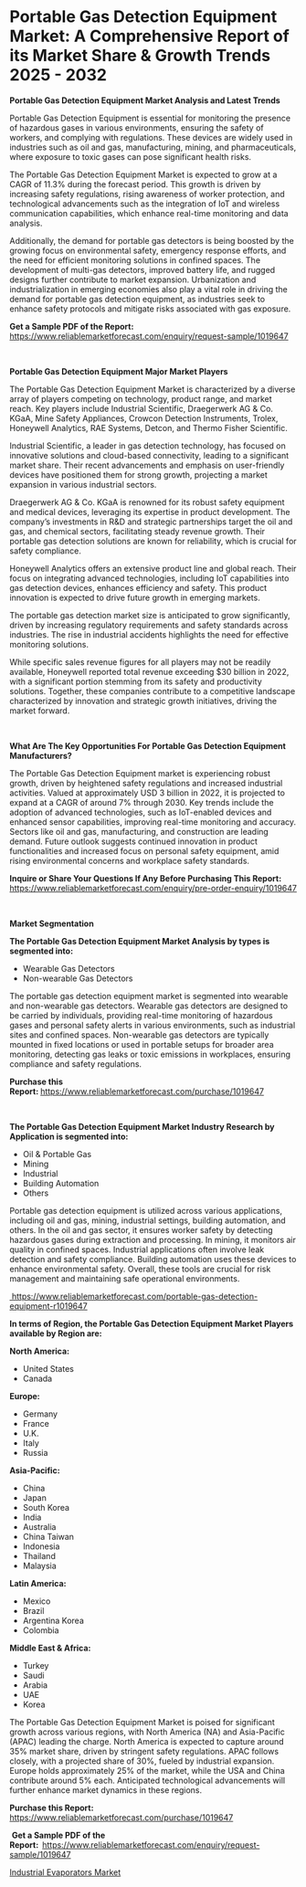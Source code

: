<p><h1>Portable Gas Detection Equipment Market: A Comprehensive Report of its Market Share & Growth Trends 2025 - 2032</h1></p><p><strong>Portable Gas Detection Equipment Market Analysis and Latest Trends</strong></p>
<p><p>Portable Gas Detection Equipment is essential for monitoring the presence of hazardous gases in various environments, ensuring the safety of workers, and complying with regulations. These devices are widely used in industries such as oil and gas, manufacturing, mining, and pharmaceuticals, where exposure to toxic gases can pose significant health risks.</p><p>The Portable Gas Detection Equipment Market is expected to grow at a CAGR of 11.3% during the forecast period. This growth is driven by increasing safety regulations, rising awareness of worker protection, and technological advancements such as the integration of IoT and wireless communication capabilities, which enhance real-time monitoring and data analysis.</p><p>Additionally, the demand for portable gas detectors is being boosted by the growing focus on environmental safety, emergency response efforts, and the need for efficient monitoring solutions in confined spaces. The development of multi-gas detectors, improved battery life, and rugged designs further contribute to market expansion. Urbanization and industrialization in emerging economies also play a vital role in driving the demand for portable gas detection equipment, as industries seek to enhance safety protocols and mitigate risks associated with gas exposure.</p></p>
<p><strong>Get a Sample PDF of the Report:&nbsp;</strong> <a href="https://www.reliablemarketforecast.com/enquiry/request-sample/1019647?utm_campaign=2293&utm_medium=2&utm_source=Github&utm_content=ia&utm_term=19022025&utm_id=portable-gas-detection-equipment">https://www.reliablemarketforecast.com/enquiry/request-sample/1019647</a></p>
<p>&nbsp;</p>
<p><strong>Portable Gas Detection Equipment Major Market Players</strong></p>
<p><p>The Portable Gas Detection Equipment Market is characterized by a diverse array of players competing on technology, product range, and market reach. Key players include Industrial Scientific, Draegerwerk AG & Co. KGaA, Mine Safety Appliances, Crowcon Detection Instruments, Trolex, Honeywell Analytics, RAE Systems, Detcon, and Thermo Fisher Scientific.</p><p>Industrial Scientific, a leader in gas detection technology, has focused on innovative solutions and cloud-based connectivity, leading to a significant market share. Their recent advancements and emphasis on user-friendly devices have positioned them for strong growth, projecting a market expansion in various industrial sectors.</p><p>Draegerwerk AG & Co. KGaA is renowned for its robust safety equipment and medical devices, leveraging its expertise in product development. The company’s investments in R&D and strategic partnerships target the oil and gas, and chemical sectors, facilitating steady revenue growth. Their portable gas detection solutions are known for reliability, which is crucial for safety compliance.</p><p>Honeywell Analytics offers an extensive product line and global reach. Their focus on integrating advanced technologies, including IoT capabilities into gas detection devices, enhances efficiency and safety. This product innovation is expected to drive future growth in emerging markets.</p><p>The portable gas detection market size is anticipated to grow significantly, driven by increasing regulatory requirements and safety standards across industries. The rise in industrial accidents highlights the need for effective monitoring solutions.</p><p>While specific sales revenue figures for all players may not be readily available, Honeywell reported total revenue exceeding $30 billion in 2022, with a significant portion stemming from its safety and productivity solutions. Together, these companies contribute to a competitive landscape characterized by innovation and strategic growth initiatives, driving the market forward.</p></p>
<p>&nbsp;</p>
<p><strong>What Are The Key Opportunities For Portable Gas Detection Equipment Manufacturers?</strong></p>
<p><p>The Portable Gas Detection Equipment market is experiencing robust growth, driven by heightened safety regulations and increased industrial activities. Valued at approximately USD 3 billion in 2022, it is projected to expand at a CAGR of around 7% through 2030. Key trends include the adoption of advanced technologies, such as IoT-enabled devices and enhanced sensor capabilities, improving real-time monitoring and accuracy. Sectors like oil and gas, manufacturing, and construction are leading demand. Future outlook suggests continued innovation in product functionalities and increased focus on personal safety equipment, amid rising environmental concerns and workplace safety standards.</p></p>
<p><strong>Inquire or Share Your Questions If Any Before Purchasing This Report:</strong> <a href="https://www.reliablemarketforecast.com/enquiry/pre-order-enquiry/1019647?utm_campaign=2293&utm_medium=2&utm_source=Github&utm_content=ia&utm_term=19022025&utm_id=portable-gas-detection-equipment">https://www.reliablemarketforecast.com/enquiry/pre-order-enquiry/1019647</a></p>
<p>&nbsp;</p>
<p><strong>Market Segmentation</strong></p>
<p><strong>The Portable Gas Detection Equipment Market Analysis by types is segmented into:</strong></p>
<p><ul><li>Wearable Gas Detectors</li><li>Non-wearable Gas Detectors</li></ul></p>
<p><p>The portable gas detection equipment market is segmented into wearable and non-wearable gas detectors. Wearable gas detectors are designed to be carried by individuals, providing real-time monitoring of hazardous gases and personal safety alerts in various environments, such as industrial sites and confined spaces. Non-wearable gas detectors are typically mounted in fixed locations or used in portable setups for broader area monitoring, detecting gas leaks or toxic emissions in workplaces, ensuring compliance and safety regulations.</p></p>
<p><strong>Purchase this Report:&nbsp;</strong><a href="https://www.reliablemarketforecast.com/purchase/1019647?utm_campaign=2293&utm_medium=2&utm_source=Github&utm_content=ia&utm_term=19022025&utm_id=portable-gas-detection-equipment">https://www.reliablemarketforecast.com/purchase/1019647</a></p>
<p>&nbsp;</p>
<p><strong>The Portable Gas Detection Equipment Market Industry Research by Application is segmented into:</strong></p>
<p><ul><li>Oil & Portable Gas</li><li>Mining</li><li>Industrial</li><li>Building Automation</li><li>Others</li></ul></p>
<p><p>Portable gas detection equipment is utilized across various applications, including oil and gas, mining, industrial settings, building automation, and others. In the oil and gas sector, it ensures worker safety by detecting hazardous gases during extraction and processing. In mining, it monitors air quality in confined spaces. Industrial applications often involve leak detection and safety compliance. Building automation uses these devices to enhance environmental safety. Overall, these tools are crucial for risk management and maintaining safe operational environments.</p></p>
<p><a href="https://www.reliablemarketforecast.com/portable-gas-detection-equipment-r1019647?utm_campaign=2293&utm_medium=2&utm_source=Github&utm_content=ia&utm_term=19022025&utm_id=portable-gas-detection-equipment">&nbsp;https://www.reliablemarketforecast.com/portable-gas-detection-equipment-r1019647</a></p>
<p><strong>In terms of Region, the Portable Gas Detection Equipment Market Players available by Region are:</strong></p>
<p>
    <p> <strong> North America: </strong>
        <ul>
            <li>United States</li>
            <li>Canada</li>
        </ul>
        </p> 
    <p> <strong> Europe: </strong>
        <ul>
            <li>Germany</li>
            <li>France</li>
            <li>U.K.</li>
            <li>Italy</li>
            <li>Russia</li>
        </ul>
        </p> 
    <p> <strong> Asia-Pacific: </strong>
        <ul>
            <li>China</li>
            <li>Japan</li>
            <li>South Korea</li>
            <li>India</li>
            <li>Australia</li>
            <li>China Taiwan</li>
            <li>Indonesia</li>
            <li>Thailand</li>
            <li>Malaysia</li>
        </ul>
        </p> 
    <p> <strong> Latin America: </strong>
        <ul>
            <li>Mexico</li>
            <li>Brazil</li>
            <li>Argentina Korea</li>
            <li>Colombia</li>
        </ul>
        </p> 
    <p> <strong> Middle East & Africa: </strong>
        <ul>
            <li>Turkey</li>
            <li>Saudi</li>
            <li>Arabia</li>
            <li>UAE</li>
            <li>Korea</li>
        </ul>
    </p>
    </p>
<p><p>The Portable Gas Detection Equipment Market is poised for significant growth across various regions, with North America (NA) and Asia-Pacific (APAC) leading the charge. North America is expected to capture around 35% market share, driven by stringent safety regulations. APAC follows closely, with a projected share of 30%, fueled by industrial expansion. Europe holds approximately 25% of the market, while the USA and China contribute around 5% each. Anticipated technological advancements will further enhance market dynamics in these regions.</p></p>
<p><strong>Purchase this Report: </strong><a href="https://www.reliablemarketforecast.com/purchase/1019647?utm_campaign=2293&utm_medium=2&utm_source=Github&utm_content=ia&utm_term=19022025&utm_id=portable-gas-detection-equipment">https://www.reliablemarketforecast.com/purchase/1019647</a></p>
<p>&nbsp;<strong>Get a Sample PDF of the Report:&nbsp;&nbsp;</strong><a href="https://www.reliablemarketforecast.com/enquiry/request-sample/1019647?utm_campaign=2293&utm_medium=2&utm_source=Github&utm_content=ia&utm_term=19022025&utm_id=portable-gas-detection-equipment">https://www.reliablemarketforecast.com/enquiry/request-sample/1019647</a></p>
<p><strong></strong></p>
<p><p><a href="https://github.com/bensemilia864/Market-Research-Report-List-1/blob/main/industrial-evaporators-market.md?utm_campaign=2293&utm_medium=2&utm_source=Github&utm_content=ia&utm_term=19022025&utm_id=portable-gas-detection-equipment">Industrial Evaporators Market</a></p></p>